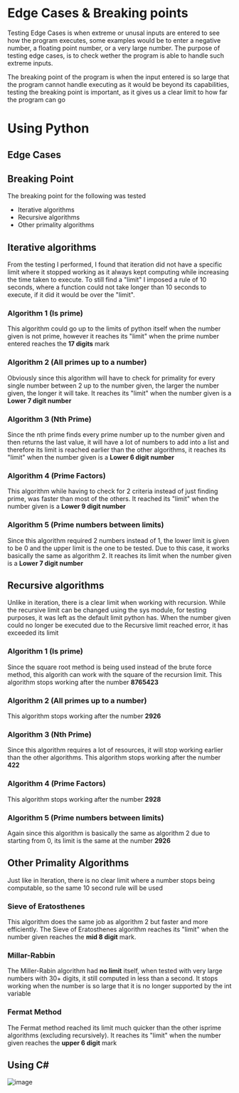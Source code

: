 # Edge Cases & Breaking points
Testing Edge Cases is when extreme or unusal inputs are entered to see how the program executes, some examples would be to enter a negative number, a floating point number, or a very large number. The purpose of testing edge cases, is to check wether the program is able to handle such extreme inputs.
  
The breaking point of the program is when the input entered is so large that the program cannot handle executing as it would be beyond its capabilities, testing the breaking point is important, as it gives us a clear limit to how far the program can go

# Using Python  

## Edge Cases

## Breaking Point
The breaking point for the following was tested
- Iterative algorithms
- Recursive algorithms
- Other primality algorithms

## Iterative algorithms
From the testing I performed, I found that iteration did not have a specific limit where it stopped working as it always kept computing while increasing the time taken to execute. To still find a "limit" I imposed a rule of 10 seconds, where a function could not take longer than 10 seconds to execute, if it did it would be over the "limit". 

### Algorithm 1 (Is prime)
This algorithm could go up to the limits of python itself when the number given is not prime, however it reaches its "limit" when the prime number entered reaches the **17 digits** mark

### Algorithm 2 (All primes up to a number)
Obviously since this algorithm will have to check for primality for every single number between 2 up to the number given, the larger the number given, the longer it will take. It reaches its "limit" when the number given is a **Lower 7 digit number**

### Algorithm 3 (Nth Prime)
Since the nth prime finds every prime number up to the number given and then returns the last value, it will have a lot of numbers to add into a list and therefore its limit is reached earlier than the other algorithms, it reaches its "limit" when the number given is a **Lower 6 digit number**

### Algorithm 4 (Prime Factors)
This algorithm while having to check for 2 criteria instead of just finding prime, was faster than most of the others. It reached its "limit" when the number given is a **Lower 9 digit number**

### Algorithm 5 (Prime numbers between limits)
Since this algorithm required 2 numbers instead of 1, the lower limit is given to be 0 and the upper limit is the one to be tested. Due to this case, it works basically the same as algorithm 2. It reaches its limit when the number given is a **Lower 7 digit number** 
  


## Recursive algorithms
Unlike in iteration, there is a clear limit when working with recursion. While the recursive limit can be changed using the sys module, for testing purposes, it was left as the default limit python has. When the number given could no longer be executed due to the Recursive limit reached error, it has exceeded its limit

### Algorithm 1 (Is prime)
Since the square root method is being used instead of the brute force method, this algorith can work with the square of the recursion limit. This algorithm stops working after the number **8765423**

### Algorithm 2 (All primes up to a number)
This algorithm stops working after the number **2926**

### Algorithm 3 (Nth Prime)
Since this algorithm requires a lot of resources, it will stop working earlier than the other algorithms. This algorithm stops working after the number **422**

### Algorithm 4 (Prime Factors)
This algorithm stops working after the number **2928**

### Algorithm 5 (Prime numbers between limits)
Again since this algorithm is basically the same as algorithm 2 due to starting from 0, its limit is the same at the number **2926**

  
## Other Primality Algorithms
Just like in Iteration, there is no clear limit where a number stops being computable, so the same 10 second rule will be used

### Sieve of Eratosthenes
This algorithm does the same job as algorithm 2 but faster and more efficiently. The Sieve of Eratosthenes algorithm reaches its "limit" when the number given reaches the **mid 8 digit** mark.

### Millar-Rabbin
The Miller-Rabin algorithm had **no limit** itself, when tested with very large numbers with 30+ digits, it still computed in less than a second. It stops working when the number is so large that it is no longer supported by the int variable

### Fermat Method
The Fermat method reached its limit much quicker than the other isprime algorithms (excluding recursively). It reaches its "limit" when the number given reaches the **upper 6 digit** mark


## Using C#  
![image](https://github.com/CIS1221-2023-2024/A6-IsPrime/assets/150345446/cec82354-fc1f-4522-abeb-8ee1b4262e75)
